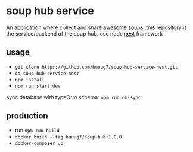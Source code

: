 # soup hub service

An application where collect and share awesome soups. this repository is the service/backend of the soup hub. use node [nest](https://github.com/nestjs/nest) framework

## usage

- `git clone https://github.com/buuug7/soup-hub-service-nest.git`
- `cd soup-hub-service-nest`
- `npm install`
- `npm run start:dev`

sync database with typeOrm schema: `npm run db-sync`

## production

- run `npm run build`
- `docker build --tag buuug7/soup-hub:1.0.0`
- `docker-composer up`
